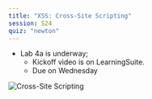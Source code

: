 ```yaml
---
title: "XSS: Cross-Site Scripting"
session: S24
quiz: "newton"
---
```


* Lab 4a is underway;
  * Kickoff video is on LearningSuite.
  * Due on Wednesday

![Cross-Site Scripting](images/xss.jpg)